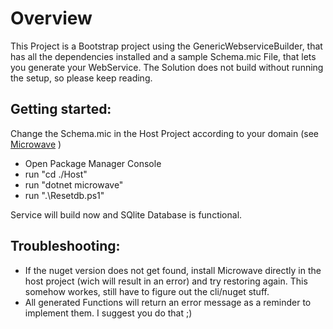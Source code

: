 # Overview
This Project is a Bootstrap project using the GenericWebserviceBuilder, that has all the dependencies installed and a sample Schema.mic File, that lets you generate your WebService. The Solution does not build without running the setup, so please keep reading.

## Getting started:
Change the Schema.mic in the Host Project according to your domain (see [Microwave](https://github.com/Lauchi/GenericWebServiceBuilder) )
- Open Package Manager Console
- run "cd ./Host"
- run "dotnet microwave"
- run ".\Resetdb.ps1"

Service will build now and SQlite Database is functional.

## Troubleshooting:
- If the nuget version does not get found, install Microwave directly in the host project (wich will result in an error) and try restoring again. This somehow workes, still have to figure out the cli/nuget stuff.
- All generated Functions will return an error message as a reminder to implement them. I suggest you do that ;)
